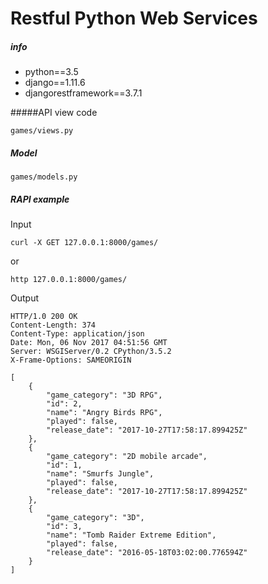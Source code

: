 # Restful Python Web Services

##### info

- python==3.5
- django==1.11.6
- djangorestframework==3.7.1

#####API view code

```shell
games/views.py
```

##### Model

```shell
games/models.py
```

##### RAPI example

Input

```shell
curl -X GET 127.0.0.1:8000/games/
```

or

```shell
http 127.0.0.1:8000/games/
```

Output

```shell
HTTP/1.0 200 OK
Content-Length: 374
Content-Type: application/json
Date: Mon, 06 Nov 2017 04:51:56 GMT
Server: WSGIServer/0.2 CPython/3.5.2
X-Frame-Options: SAMEORIGIN

[
    {
        "game_category": "3D RPG",
        "id": 2,
        "name": "Angry Birds RPG",
        "played": false,
        "release_date": "2017-10-27T17:58:17.899425Z"
    },
    {
        "game_category": "2D mobile arcade",
        "id": 1,
        "name": "Smurfs Jungle",
        "played": false,
        "release_date": "2017-10-27T17:58:17.899425Z"
    },
    {
        "game_category": "3D",
        "id": 3,
        "name": "Tomb Raider Extreme Edition",
        "played": false,
        "release_date": "2016-05-18T03:02:00.776594Z"
    }
]
```

